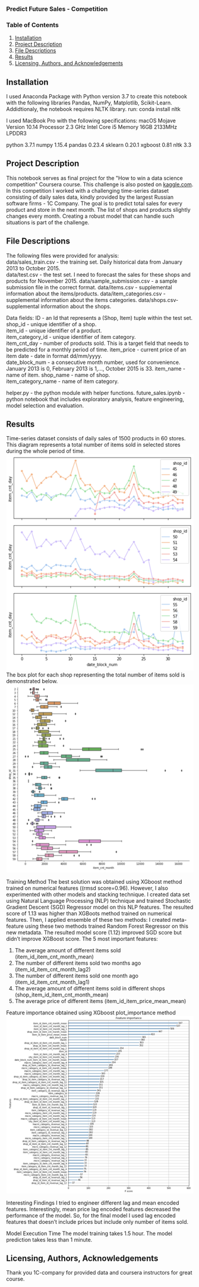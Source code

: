 ### Predict Future Sales - Competition
### Table of Contents

1. [Installation](#installation)
2. [Project Description](#description)
3. [File Descriptions](#files)
4. [Results](#results)
5. [Licensing, Authors, and Acknowledgements](#licensing)

## Installation <a name="installation"></a>

I used Anaconda Package with Python version 3.7 to create this notebook with the following libraries Pandas, NumPy, Matplotlib, Scikit-Learn. Addidtionaly, the notebook requires NLTK library. 
run: conda install nltk 

I used MacBook Pro with the following specifications:
macOS Mojave Version 10.14
Processor 2.3 GHz Intel Core i5
Memory 16GB 2133MHz LPDDR3

python 3.7.1
numpy 1.15.4
pandas 0.23.4
sklearn 0.20.1
xgboost 0.81
nltk 3.3

## Project Description<a name="description"></a>

This notebook serves as final project for the "How to win a data science competition" Coursera course. This challenge is also posted on [kaggle.com](https://www.kaggle.com/c/competitive-data-science-predict-future-sales).
In this competition I worked with a challenging time-series dataset consisting of daily sales data, kindly provided by the largest Russian software firms - 1C Company. The goal is to predict total sales for every product and store in the next month. The list of shops and products slightly changes every month. Creating a robust model that can handle such situations is part of the challenge.

## File Descriptions <a name="files"></a>
The following files were provided for analysis:  
data/sales_train.csv - the training set. Daily historical data from January 2013 to October 2015.   
data/test.csv - the test set. I need to forecast the sales for these shops and products for November 2015. 
data/sample_submission.csv - a sample submission file in the correct format. 
data/items.csv - supplemental information about the items/products. 
data/item_categories.csv - supplemental information about the items categories. 
data/shops.csv- supplemental information about the shops.

Data fields: 
ID - an Id that represents a (Shop, Item) tuple within the test set. 
shop_id - unique identifier of a shop.   
item_id - unique identifier of a product.   
item_category_id - unique identifier of item category.  
item_cnt_day - number of products sold. This is a target field that needs to be predicted for a monthly period of time. 
item_price - current price of an item date - date in format dd/mm/yyyy.  
date_block_num - a consecutive month number, used for convenience. January 2013 is 0, February 2013 is 1,..., October 2015 is 33. 
item_name - name of item. 
shop_name - name of shop.  
item_category_name - name of item category. 

helper.py - the python module with helper functions. 
future_sales.ipynb - python notebook that includes exploratory analysis, feature engineering, model selection and evaluation. 

## Results<a name="results"></a>

Time-series dataset consists of daily sales of 1500 products in 60 stores.
This diagram represents a total number of items sold in selected stores during the whole period of time.
<img src="images/monthly_sales_diagram.png">
The box plot for each shop representing the total number of items sold is demonstrated below.
<img src="images/monthly_sales_box_plot.png">

Training Method
The best solution was obtained using XGboost method trained on numerical features ((rmsd score=0.96). However, I also experimented with other models and stacking technique. I created data set using Natural Language Processing (NLP) technique and trained Stochastic Gradient Descent (SGD) Regressor model on this NLP features. The resulted score of 1.13 was higher than XGBoots method trained on numerical features. Then, I applied ensemble of these two methods: I created meta-feature using these two methods trained Random Forest Regressor on this new metadata. The resulted model score (1.12) improved SGD score but didn’t improve XGBoost score. 
The 5 most important features:
1.	The average amount of different items sold (item_id_item_cnt_month_mean)
2.	The number of different items sold two months ago (item_id_item_cnt_month_lag2)
3.	The number of different items sold one month ago (item_id_item_cnt_month_lag1)
4.	The average amount of different items sold in different shops (shop_item_id_item_cnt_month_mean)
5.	The average price of different items (item_id_item_price_mean_mean)

Feature importance obtained using XGboost plot_importance method
<img src="images/feature_importances.png">

Interesting Findings
I tried to engineer different lag and mean encoded features. Interestingly, mean price lag encoded features decreased the performance of the model. So, for the final model I used lag encoded features that doesn’t include prices but include only number of items sold.

Model Execution Time
The model training takes 1.5 hour.
The model prediction takes less than 1 minute.

## Licensing, Authors, Acknowledgements<a name="licensing"></a>
Thank you 1C-company for provided data and coursera instructors for great course.
